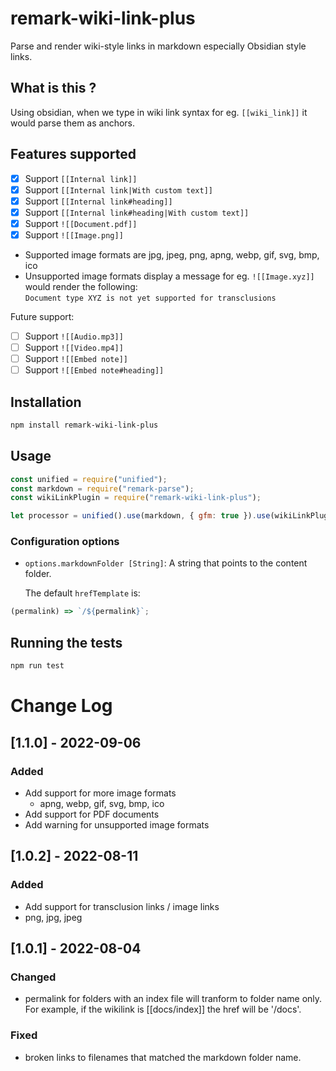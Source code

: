 # remark-wiki-link-plus

Parse and render wiki-style links in markdown especially Obsidian style links.

## What is this ?

Using obsidian, when we type in wiki link syntax for eg. `[[wiki_link]]` it would parse them as anchors.

## Features supported

- [x] Support `[[Internal link]]`
- [x] Support `[[Internal link|With custom text]]`
- [x] Support `[[Internal link#heading]]`
- [x] Support `[[Internal link#heading|With custom text]]`
- [x] Support `![[Document.pdf]]`
- [x] Support `![[Image.png]]`

* Supported image formats are jpg, jpeg, png, apng, webp, gif, svg, bmp, ico
* Unsupported image formats display a message for eg. `![[Image.xyz]]` would render the following:  
  `Document type XYZ is not yet supported for transclusions`

Future support:

- [ ] Support `![[Audio.mp3]]`
- [ ] Support `![[Video.mp4]]`
- [ ] Support `![[Embed note]]`
- [ ] Support `![[Embed note#heading]]`

## Installation

```bash
npm install remark-wiki-link-plus
```

## Usage

```javascript
const unified = require("unified");
const markdown = require("remark-parse");
const wikiLinkPlugin = require("remark-wiki-link-plus");

let processor = unified().use(markdown, { gfm: true }).use(wikiLinkPlugin);
```

### Configuration options

- `options.markdownFolder [String]`: A string that points to the content folder.

  The default `hrefTemplate` is:

```javascript
(permalink) => `/${permalink}`;
```

## Running the tests

```bash
npm run test
```

# Change Log

## [1.1.0] - 2022-09-06

### Added

- Add support for more image formats
  - apng, webp, gif, svg, bmp, ico
- Add support for PDF documents
- Add warning for unsupported image formats

## [1.0.2] - 2022-08-11

### Added

- Add support for transclusion links / image links
- png, jpg, jpeg

## [1.0.1] - 2022-08-04

### Changed

- permalink for folders with an index file will tranform to folder name only.
  For example, if the wikilink is [[docs/index]] the href will be '/docs'.

### Fixed

- broken links to filenames that matched the markdown folder name.
